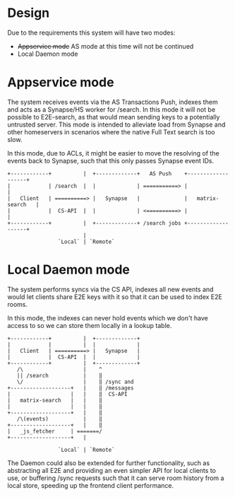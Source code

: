 # Design

Due to the requirements this system will have two modes:
+ ~~Appservice mode~~ AS mode at this time will not be continued
+ Local Daemon mode

# Appservice mode
The system receives events via the AS Transactions Push, indexes them and acts as a Synapse/HS worker for /search.
In this mode it will not be possible to E2E-search, as that would mean sending keys to a potentially untrusted server.
This mode is intended to alleviate load from Synapse and other homeservers in scenarios where the native Full Text search is too slow.

In this mode, due to ACLs, it might be easier to move the resolving of the events back to Synapse, such that this only passes Synapse event IDs.

```
+------------+          |  +-------------+   AS Push    +-------------------+
|            | /search  |  |             | ===========> |                   |
|   Client   | ==========> |   Synapse   |              |   matrix-search   |
|            |  CS-API  |  |             | <==========> |                   |
+------------+          |  +-------------+ /search jobs +-------------------+
                        |
                `Local` | `Remote` 
```

# Local Daemon mode
The system performs syncs via the CS API, indexes all new events and would let clients share E2E keys with it so that it can be used to index E2E rooms.

In this mode, the indexes can never hold events which we don't have access to so we can store them locally in a lookup table.

```
+------------+          |  +-------------+
|            |          |  |             |
|   Client   | ==========> |   Synapse   |
|            |  CS-API  |  |             |
+------------+          |  +-------------+
   /\                   |    ^
   || /search           |    ‖
   \/                   |    ‖ /sync and
+-------------------+   |    ‖ /messages
|                   |   |    ‖  CS-API
|   matrix-search   |   |    ‖
|                   |   |    ‖
+-------------------+   |    ‖
   /\(events)           |    ‖
+-------------------+   |    ‖
|   _js_fetcher     | =======/
+-------------------+   |
                        
                `Local` | `Remote` 
```

The Daemon could also be extended for further functionality, such as abstracting all E2E and providing an even simpler API for local clients to use, or buffering /sync requests such that it can serve room history from a local store, speeding up the frontend client performance.